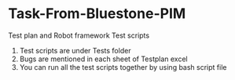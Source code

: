 # Task-From-Bluestone-PIM
Test plan and Robot framework Test scripts 
1. Test scripts are under Tests folder
2. Bugs are mentioned in each sheet of Testplan excel
3. You can run all the test scripts together by using bash script file
